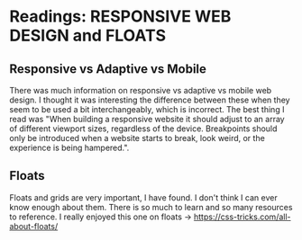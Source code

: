 # Readings: RESPONSIVE WEB DESIGN and FLOATS

## Responsive vs Adaptive vs Mobile
There was much information on responsive vs adaptive vs mobile web design.  I thought it was interesting the difference between these when they seem to be used a bit interchangeably, which is incorrect.  The best thing I read was "When building a responsive website it should adjust to an array of different viewport sizes, regardless of the device. Breakpoints should only be introduced when a website starts to break, look weird, or the experience is being hampered.".

## Floats
Floats and grids are very important, I have found.  I don't think I can ever know enough about them.  There is so much to learn and so many resources to reference.  I really enjoyed this one on floats -> https://css-tricks.com/all-about-floats/